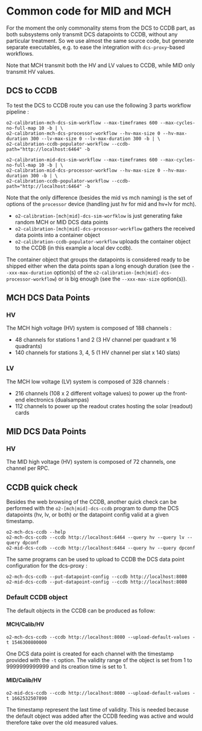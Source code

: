 <!-- doxy
\page refDetectorsMUONCommon Common
/doxy -->

# Common code for MID and MCH

For the moment the only commonality stems from the DCS to CCDB part, as
both subsystems only transmit DCS datapoints to CCDB, without any particular
treatment. So we use almost the same source code, but generate separate
executables, e.g. to ease the integration with `dcs-proxy`-based workflows.

Note that MCH transmit both the HV and LV values to CCDB, while MID only
transmit HV values.

## DCS to CCDB

To test the DCS to CCDB route you can use the following 3 parts workflow pipeline :

```shell
o2-calibration-mch-dcs-sim-workflow --max-timeframes 600 --max-cycles-no-full-map 10 -b | \
o2-calibration-mch-dcs-processor-workflow --hv-max-size 0 --hv-max-duration 300 --lv-max-size 0 --lv-max-duration 300 -b | \
o2-calibration-ccdb-populator-workflow --ccdb-path="http://localhost:6464" -b
```

```shell
o2-calibration-mid-dcs-sim-workflow --max-timeframes 600 --max-cycles-no-full-map 10 -b | \
o2-calibration-mid-dcs-processor-workflow --hv-max-size 0 --hv-max-duration 300 -b | \
o2-calibration-ccdb-populator-workflow --ccdb-path="http://localhost:6464" -b
```

Note that the only difference (besides the mid vs mch naming) is the set of options of the `processor` device (handling just hv for mid and hv+lv for mch).

- `o2-calibration-[mch|mid]-dcs-sim-worfklow` is just generating fake random MCH or MID DCS data points
- `o2-calibration-[mch|mid]-dcs-processor-workflow` gathers the received data points into a container object
- `o2-calibration-ccdb-populator-workflow` uploads the container object to the CCDB (in this example a local dev ccdb).

 The container object that groups the datapoints is considered ready to be shipped either when the data points span a long enough duration (see the `--xxx-max-duration` option(s) of the `o2-calibration-[mch|mid]-dcs-processor-workflow`) or is big enough (see the `--xxx-max-size`  option(s)).

## MCH DCS Data Points

### HV

The MCH high voltage (HV) system is composed of 188 channels :

- 48 channels for stations 1 and 2 (3 HV channel per quadrant x 16 quadrants)
- 140 channels for stations 3, 4, 5 (1 HV channel per slat x 140 slats)

### LV

The MCH low voltage (LV) system is composed of 328 channels :

- 216 channels (108 x 2 different voltage values) to power up the front-end
  electronics (dualsampas)
- 112 channels to power up the readout crates hosting the solar (readout) cards

## MID DCS Data Points

### HV

The MID high voltage (HV) system is composed of 72 channels, one channel per RPC.

## CCDB quick check

Besides the web browsing of the CCDB, another quick check can be performed with the `o2-[mch|mid]-dcs-ccdb` program to dump the DCS datapoints (hv, lv, or both) or the datapoint config valid at a given timestamp.

```shell
o2-mch-dcs-ccdb --help
o2-mch-dcs-ccdb --ccdb http://localhost:6464 --query hv --query lv --query dpconf
o2-mid-dcs-ccdb --ccdb http://localhost:6464 --query hv --query dpconf
```

The same programs can be used to upload to CCDB the DCS data point configuration for the dcs-proxy :

```shell
o2-mch-dcs-ccdb --put-datapoint-config --ccdb http://localhost:8080
o2-mid-dcs-ccdb --put-datapoint-config --ccdb http://localhost:8080
```

### Default CCDB object

The default objects in the CCDB can be produced as follow:

#### MCH/Calib/HV

```shell
o2-mch-dcs-ccdb --ccdb http://localhost:8080 --upload-default-values -t 1546300800000
```

One DCS data point is created for each channel with the timestamp provided with the `-t` option. The validity range of the object is set from 1 to 9999999999999 and its creation time is set to 1.

#### MID/Calib/HV

```shell
o2-mid-dcs-ccdb --ccdb http://localhost:8080 --upload-default-values -t 1662532507890
```

The timestamp represent the last time of validity. This is needed because the default object was added after the CCDB feeding was active and would therefore take over the old measured values.
